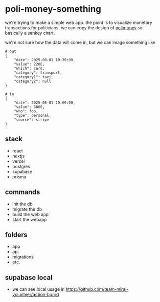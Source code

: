 # poli-money-something

we're trying to make a simple web app.
the point is to visualize monetary transactions for politicians.
we can copy the design of [polimoney](https://polimoney.dd2030.org/takahiro-anno/2024)
so basically a sankey chart.

we're not sure how the data will come in, but we can image something like
```
# out
{
    "date": 2025-08-01 10:30:00,
    "value": 2200,
    "which": card,
    "category": transport,
    "category1": taxi,
    "category2": null
}

# in
{
    "date": 2025-08-01 10:00:00,
    "value": 3000,
    "who": foo,
    "type": personal,
    "source": stripe
}
```


## stack
- react
- nextjs
- vercel
- postgres
- supabase
- prisma

## commands
- init the db
- migrate the db
- build the web app
- start the webapp

## folders
- app
- api
- migrations
- etc.

## supabase local
- we can see local usage in https://github.com/team-mirai-volunteer/action-board
